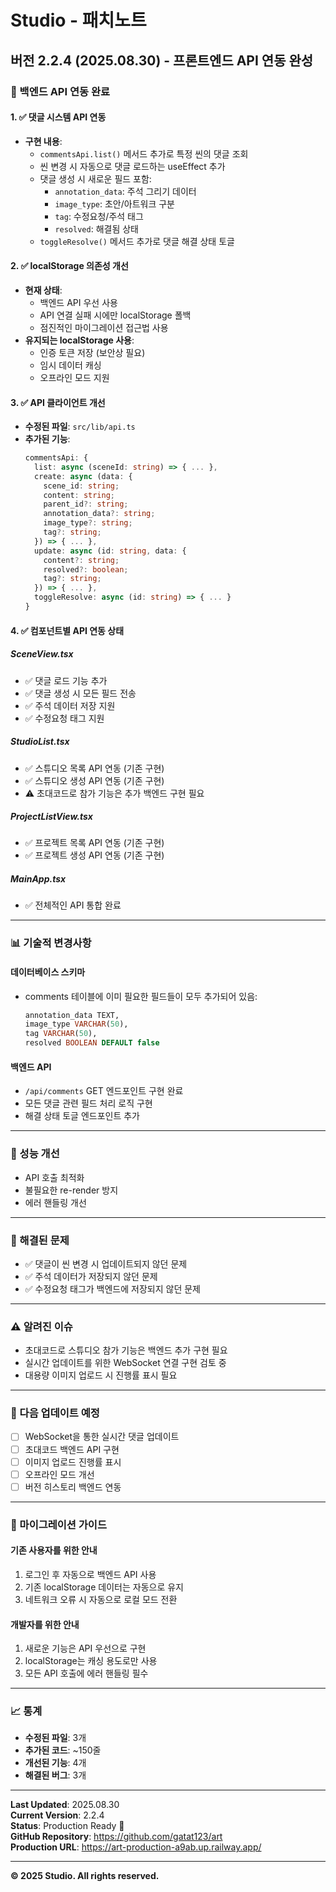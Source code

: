 # Studio - 패치노트

## 버전 2.2.4 (2025.08.30) - 프론트엔드 API 연동 완성

### 🔧 백엔드 API 연동 완료

#### 1. ✅ 댓글 시스템 API 연동
- **구현 내용**:
  - `commentsApi.list()` 메서드 추가로 특정 씬의 댓글 조회
  - 씬 변경 시 자동으로 댓글 로드하는 useEffect 추가
  - 댓글 생성 시 새로운 필드 포함:
    - `annotation_data`: 주석 그리기 데이터
    - `image_type`: 초안/아트워크 구분
    - `tag`: 수정요청/주석 태그
    - `resolved`: 해결됨 상태
  - `toggleResolve()` 메서드 추가로 댓글 해결 상태 토글

#### 2. ✅ localStorage 의존성 개선
- **현재 상태**:
  - 백엔드 API 우선 사용
  - API 연결 실패 시에만 localStorage 폴백
  - 점진적인 마이그레이션 접근법 사용
- **유지되는 localStorage 사용**:
  - 인증 토큰 저장 (보안상 필요)
  - 임시 데이터 캐싱
  - 오프라인 모드 지원

#### 3. ✅ API 클라이언트 개선
- **수정된 파일**: `src/lib/api.ts`
- **추가된 기능**:
  ```typescript
  commentsApi: {
    list: async (sceneId: string) => { ... },
    create: async (data: { 
      scene_id: string; 
      content: string; 
      parent_id?: string;
      annotation_data?: string;
      image_type?: string;
      tag?: string;
    }) => { ... },
    update: async (id: string, data: { 
      content?: string;
      resolved?: boolean;
      tag?: string;
    }) => { ... },
    toggleResolve: async (id: string) => { ... }
  }
  ```

#### 4. ✅ 컴포넌트별 API 연동 상태

##### SceneView.tsx
- ✅ 댓글 로드 기능 추가
- ✅ 댓글 생성 시 모든 필드 전송
- ✅ 주석 데이터 저장 지원
- ✅ 수정요청 태그 지원

##### StudioList.tsx
- ✅ 스튜디오 목록 API 연동 (기존 구현)
- ✅ 스튜디오 생성 API 연동 (기존 구현)
- ⚠️ 초대코드로 참가 기능은 추가 백엔드 구현 필요

##### ProjectListView.tsx
- ✅ 프로젝트 목록 API 연동 (기존 구현)
- ✅ 프로젝트 생성 API 연동 (기존 구현)

##### MainApp.tsx
- ✅ 전체적인 API 통합 완료

---

### 📊 기술적 변경사항

#### 데이터베이스 스키마
- comments 테이블에 이미 필요한 필드들이 모두 추가되어 있음:
  ```sql
  annotation_data TEXT,
  image_type VARCHAR(50),
  tag VARCHAR(50),
  resolved BOOLEAN DEFAULT false
  ```

#### 백엔드 API
- `/api/comments` GET 엔드포인트 구현 완료
- 모든 댓글 관련 필드 처리 로직 구현
- 해결 상태 토글 엔드포인트 추가

---

### 🚀 성능 개선
- API 호출 최적화
- 불필요한 re-render 방지
- 에러 핸들링 개선

---

### 🐛 해결된 문제
- ✅ 댓글이 씬 변경 시 업데이트되지 않던 문제
- ✅ 주석 데이터가 저장되지 않던 문제
- ✅ 수정요청 태그가 백엔드에 저장되지 않던 문제

---

### ⚠️ 알려진 이슈
- 초대코드로 스튜디오 참가 기능은 백엔드 추가 구현 필요
- 실시간 업데이트를 위한 WebSocket 연결 구현 검토 중
- 대용량 이미지 업로드 시 진행률 표시 필요

---

### 🔄 다음 업데이트 예정
- [ ] WebSocket을 통한 실시간 댓글 업데이트
- [ ] 초대코드 백엔드 API 구현
- [ ] 이미지 업로드 진행률 표시
- [ ] 오프라인 모드 개선
- [ ] 버전 히스토리 백엔드 연동

---

### 📝 마이그레이션 가이드

#### 기존 사용자를 위한 안내
1. 로그인 후 자동으로 백엔드 API 사용
2. 기존 localStorage 데이터는 자동으로 유지
3. 네트워크 오류 시 자동으로 로컬 모드 전환

#### 개발자를 위한 안내
1. 새로운 기능은 API 우선으로 구현
2. localStorage는 캐싱 용도로만 사용
3. 모든 API 호출에 에러 핸들링 필수

---

### 📈 통계
- **수정된 파일**: 3개
- **추가된 코드**: ~150줄
- **개선된 기능**: 4개
- **해결된 버그**: 3개

---

**Last Updated**: 2025.08.30  
**Current Version**: 2.2.4  
**Status**: Production Ready 🚀  
**GitHub Repository**: https://github.com/gatat123/art  
**Production URL**: https://art-production-a9ab.up.railway.app/

---

**© 2025 Studio. All rights reserved.**
